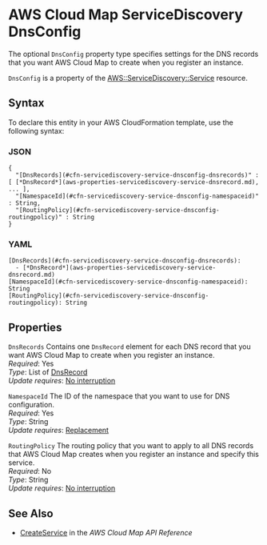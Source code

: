 # AWS Cloud Map ServiceDiscovery DnsConfig<a name="aws-properties-servicediscovery-service-dnsconfig"></a>

<a name="aws-properties-servicediscovery-service-dnsconfig-description"></a>The optional `DnsConfig` property type specifies settings for the DNS records that you want AWS Cloud Map to create when you register an instance\.

<a name="aws-properties-servicediscovery-service-dnsconfig-inheritance"></a>`DnsConfig` is a property of the [AWS::ServiceDiscovery::Service](aws-resource-servicediscovery-service.md) resource\.

## Syntax<a name="aws-properties-servicediscovery-service-dnsconfig-syntax"></a>

To declare this entity in your AWS CloudFormation template, use the following syntax:

### JSON<a name="aws-properties-servicediscovery-service-dnsconfig-syntax.json"></a>

```
{
  "[DnsRecords](#cfn-servicediscovery-service-dnsconfig-dnsrecords)" : [ [*DnsRecord*](aws-properties-servicediscovery-service-dnsrecord.md), ... ],
  "[NamespaceId](#cfn-servicediscovery-service-dnsconfig-namespaceid)" : String,
  "[RoutingPolicy](#cfn-servicediscovery-service-dnsconfig-routingpolicy)" : String
}
```

### YAML<a name="aws-properties-servicediscovery-service-dnsconfig-syntax.yaml"></a>

```
[DnsRecords](#cfn-servicediscovery-service-dnsconfig-dnsrecords): 
  - [*DnsRecord*](aws-properties-servicediscovery-service-dnsrecord.md)
[NamespaceId](#cfn-servicediscovery-service-dnsconfig-namespaceid): String
[RoutingPolicy](#cfn-servicediscovery-service-dnsconfig-routingpolicy): String
```

## Properties<a name="aws-properties-servicediscovery-service-dnsconfig-properties"></a>

`DnsRecords`  <a name="cfn-servicediscovery-service-dnsconfig-dnsrecords"></a>
Contains one `DnsRecord` element for each DNS record that you want AWS Cloud Map to create when you register an instance\.  
*Required*: Yes  
*Type*: List of [DnsRecord](aws-properties-servicediscovery-service-dnsrecord.md)  
*Update requires*: [No interruption](using-cfn-updating-stacks-update-behaviors.md#update-no-interrupt)

`NamespaceId`  <a name="cfn-servicediscovery-service-dnsconfig-namespaceid"></a>
The ID of the namespace that you want to use for DNS configuration\.  
*Required*: Yes  
*Type*: String  
*Update requires*: [Replacement](using-cfn-updating-stacks-update-behaviors.md#update-replacement)

`RoutingPolicy`  <a name="cfn-servicediscovery-service-dnsconfig-routingpolicy"></a>
The routing policy that you want to apply to all DNS records that AWS Cloud Map creates when you register an instance and specify this service\.  
 *Required*: No  
 *Type*: String  
 *Update requires*: [No interruption](using-cfn-updating-stacks-update-behaviors.md#update-no-interrupt) 

## See Also<a name="aws-properties-servicediscovery-service-dnsconfig-seealso"></a>
+ [CreateService](https://docs.aws.amazon.com/cloud-map/latest/api/API_CreateService.html) in the *AWS Cloud Map API Reference*